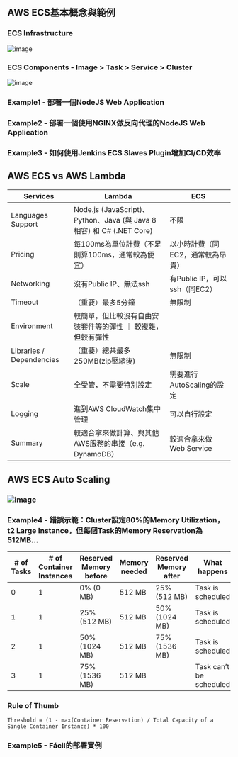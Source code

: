 ## AWS ECS基本概念與範例

### ECS Infrastructure
![image](https://user-images.githubusercontent.com/7845386/35181523-34e395bc-fdfe-11e7-8a79-3746717b7de8.png)

### ECS Components - Image > Task > Service > Cluster
![image](https://user-images.githubusercontent.com/7845386/35181600-edd9cb94-fdff-11e7-8382-cb1dc4acdacc.png)

### Example1 - 部署一個NodeJS Web Application

### Example2 - 部署一個使用NGINX做反向代理的NodeJS Web Application

### Example3 - 如何使用Jenkins ECS Slaves Plugin增加CI/CD效率

## AWS ECS vs AWS Lambda
| Services | Lambda | ECS |
| --- | --- | --- |
| Languages Support | Node.js (JavaScript)、Python、Java (與 Java 8 相容) 和 C# (.NET Core) | 不限 |
| Pricing | 每100ms為單位計費（不足則算100ms，通常較為便宜） | 以小時計費（同EC2，通常較為昂貴） |
| Networking | 沒有Public IP、無法ssh | 有Public IP，可以ssh（同EC2） |
| Timeout | （重要）最多5分鐘 | 無限制 |
| Environment | 較簡單，但比較沒有自由安裝套件等的彈性 ｜ 較複雜，但較有彈性 |
| Libraries / Dependencies | （重要）總共最多250MB(zip壓縮後) | 無限制 |
| Scale | 全受管，不需要特別設定 | 需要進行AutoScaling的設定 |
| Logging | 進到AWS CloudWatch集中管理 | 可以自行設定 |
| Summary | 較適合拿來做計算、與其他AWS服務的串接（e.g. DynamoDB） | 較適合拿來做Web Service | 

## AWS ECS Auto Scaling
### ![image](https://user-images.githubusercontent.com/7845386/35181647-c984f948-fe00-11e7-90b6-042f2c10a31e.png)
### Example4 - 錯誤示範：Cluster設定80%的Memory Utilization，t2 Large Instance，但每個Task的Memory Reservation為512MB...
| # of Tasks  | # of Container Instances  | Reserved Memory before | Memory needed | Reserved Memory after | What happens |
|---|---|---|---|---|---|
| 0	| 1	| 0% (0 MB) |	512 MB | 25% (512 MB)	| Task is scheduled
| 1	| 1	| 25% (512 MB) | 512 MB	| 50% (1024 MB) |	Task is scheduled
| 2	| 1	| 50% (1024 MB) |	512 MB | 75% (1536 MB) | Task is scheduled
| 3	| 1	| 75% (1536 MB) |	512 MB | | Task can’t be scheduled
### Rule of Thumb
`Threshold = (1 - max(Container Reservation) / Total Capacity of a Single Container Instance) * 100`

### Example5 - Fácil的部署實例
